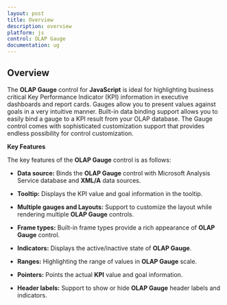 ```yaml
---
layout: post
title: Overview
description: overview
platform: js
control: OLAP Gauge
documentation: ug
---
```


## Overview

The **OLAP Gauge** control for **JavaScript** is ideal for highlighting business critical Key Performance Indicator (KPI) information in executive dashboards and report cards. Gauges allow you to present values against goals in a very intuitive manner. Built-in data binding support allows you to easily bind a gauge to a KPI result from your OLAP database. The Gauge control comes with sophisticated customization support that provides endless possibility for control customization.

**Key Features**

The key features of the **OLAP Gauge** control is as follows:

* **Data source:** Binds the **OLAP Gauge** control with Microsoft Analysis Service database and **XML/A** data sources.

* **Tooltip:** Displays the KPI value and goal information in the tooltip.

* **Multiple gauges and Layouts:** Support to customize the layout while rendering multiple **OLAP Gauge** controls.

* **Frame types:** Built-in frame types provide a rich appearance of **OLAP Gauge** control.

* **Indicators:** Displays the active/inactive state of **OLAP Gauge**.

* **Ranges:** Highlighting the range of values in **OLAP Gauge** scale.

* **Pointers:**  Points the actual **KPI** value and goal information.

* **Header labels:** Support to show or hide **OLAP Gauge** header labels and indicators.
